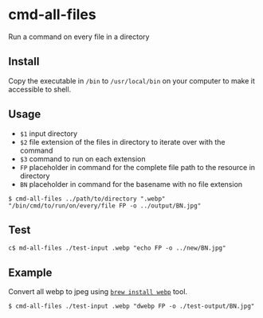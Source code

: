 # cmd-all-files

Run a command on every file in a directory

## Install

Copy the executable in `/bin` to `/usr/local/bin` on your computer to make it accessible to shell.

## Usage

- `$1` input directory
- `$2` file extension of the files in directory to iterate over with the command
- `$3` command to run on each extension
- `FP` placeholder in command for the complete file path to the resource in directory
- `BN` placeholder in command for the basename with no file extension

```
$ cmd-all-files ../path/to/directory ".webp" "/bin/cmd/to/run/on/every/file FP -o ../output/BN.jpg"
```

## Test

```
c$ md-all-files ./test-input .webp "echo FP -o ../new/BN.jpg"
```

## Example

Convert all webp to jpeg using [`brew install webp`](https://www.majilesh.com/convert-webp/) tool.

```
$ cmd-all-files ./test-input .webp "dwebp FP -o ./test-output/BN.jpg"
```
